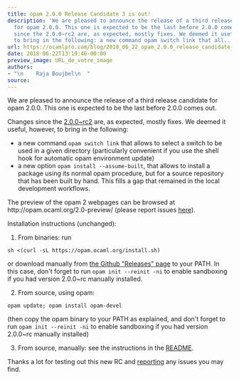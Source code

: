 ```yaml
---
title: opam 2.0.0 Release Candidate 3 is out!
description: 'We are pleased to announce the release of a third release candidate
  for opam 2.0.0. This one is expected to be the last before 2.0.0 comes out. Changes
  since the 2.0.0~rc2 are, as expected, mostly fixes. We deemed it useful, however,
  to bring in the following: a new command opam switch link that all...'
url: https://ocamlpro.com/blog/2018_06_22_opam_2.0.0_release_candidate_3_is_out
date: 2018-06-22T13:19:46-00:00
preview_image: URL_de_votre_image
authors:
- "\n    Raja Boujbel\n  "
source:
---
```


<p>We are pleased to announce the release of a third release candidate for opam 2.0.0. This one is expected to be the last before 2.0.0 comes out.</p>
<p>Changes since the <a href="https://ocamlpro.com/opam-2-0-0-rc2">2.0.0~rc2</a> are, as expected, mostly fixes. We deemed it useful, however, to bring in the following:</p>
<ul>
<li>a new command <code>opam switch link</code> that allows to select a switch to be used in a given directory (particularly convenient if you use the shell hook for automatic opam environment update)
</li>
<li>a new option <code>opam install --assume-built</code>, that allows to install a package using its normal opam procedure, but for a source repository that has been built by hand. This fills a gap that remained in the local development workflows.
</li>
</ul>
<p>The preview of the opam 2 webpages can be browsed at http://opam.ocaml.org/2.0-preview/ (please report issues <a href="https://github.com/ocaml/opam2web/issues">here</a>).</p>
<p>Installation instructions (unchanged):</p>
<ol>
<li>From binaries: run
</li>
</ol>
<pre><code class="language-shell-session">sh &lt;(curl -sL https://opam.ocaml.org/install.sh)
</code></pre>
<p>or download manually from <a href="https://github.com/ocaml/opam/releases/tag/2.0.0-rc3">the Github &quot;Releases&quot; page</a> to your PATH. In this case, don't forget to run <code>opam init --reinit -ni</code> to enable sandboxing if you had version 2.0.0~rc manually installed.</p>
<ol start="2">
<li>From source, using opam:
</li>
</ol>
<pre><code class="language-shell-session">opam update; opam install opam-devel
</code></pre>
<p>(then copy the opam binary to your PATH as explained, and don't forget to run <code>opam init --reinit -ni</code> to enable sandboxing if you had version 2.0.0~rc manually installed)</p>
<ol start="3">
<li>From source, manually: see the instructions in the <a href="https://github.com/ocaml/opam/tree/2.0.0-rc3#compiling-this-repo">README</a>.
</li>
</ol>
<p>Thanks a lot for testing out this new RC and <a href="https://github.com/ocaml/opam/issues">reporting</a> any issues you may find.</p>

